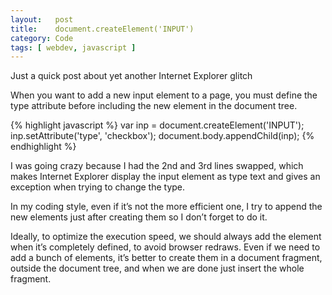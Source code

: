 ```yaml
---
layout:   post
title:    document.createElement('INPUT')
category: Code
tags: [ webdev, javascript ]
---
```


Just a quick post about yet another Internet Explorer glitch

When you want to add a new input element to a page, you must define the type
attribute before including the new element in the document tree.

{% highlight javascript %}
var inp = document.createElement('INPUT');
inp.setAttribute('type', 'checkbox');
document.body.appendChild(inp);
{% endhighlight %}

I was going crazy because I had the 2nd and 3rd lines swapped, which makes
Internet Explorer display the input element as type text and gives an exception
when trying to change the type.

In my coding style, even if it’s not the more efficient one, I try to append the
new elements just after creating them so I don’t forget to do it.

Ideally, to optimize the execution speed, we should always add the element when
it’s completely defined, to avoid browser redraws. Even if we need to add a
bunch of elements, it’s better to create them in a document fragment, outside
the document tree, and when we are done just insert the whole fragment.
